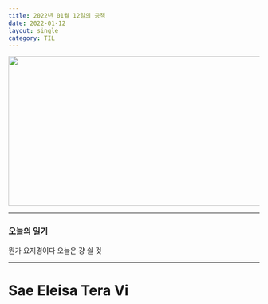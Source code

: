```yaml
---
title: 2022년 01월 12일의 공책
date: 2022-01-12
layout: single
category: TIL
---
```


<center><img src="https://media.vlpt.us/images/do66i/post/5d8cdf50-df2b-43df-b30a-425b8ae5f110/%E1%84%83%E1%85%A1%E1%86%AB%E1%84%87%E1%85%B5%E1%84%8D%E1%85%A1%E1%86%AF2.gif" width="650" height="300" /></center>

---

### 오늘의 일기

뭔가 요지경이다 오늘은 걍 쉴 것

---

# Sae Eleisa Tera Vi
